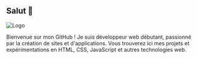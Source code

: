 ## Salut 👋

![Logo](https://cdn.discordapp.com/attachments/837427288101879859/1308717903587049492/Picsart_24-11-20_09-57-27-340.jpg?ex=673ef607&is=673da487&hm=c1e3edb8a1e268fc3e053e0dea8c4a9d583dd2ca43eb297c4fcf00863745c83e&)

Bienvenue sur mon GitHub !
Je suis développeur web débutant, passionné par la création de sites et d'applications. Vous trouverez ici mes projets et expérimentations en HTML, CSS, JavaScript et autres technologies web.
